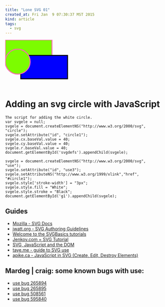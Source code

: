 ```yaml
---
title: "Lone SVG 01"
created_at: Fri Jan  9 07:30:37 MST 2015
kind: article
tags:
  - svg
---
```


<div id="svg-holder-div">
<svg version="1.1"
     baseProfile="full"
     xmlns="http://www.w3.org/2000/svg"
     xmlns:xlink="http://www.w3.org/1999/xlink"
     xmlns:ev="http://www.w3.org/2001/xml-events"
     id="top-svg">

<g id="g1">
<use id="use1" xlink:href="#rect1" style="stroke-width:3px; fill:LawnGreen; stroke:HotPink"/>
<use id="use2" xlink:href="#rect1" transform="translate(50,50)" style="stroke-width:3px; fill:Blue; stroke:Black"/>
<use id="use4" xlink:href="#circle2" transform="translate(0,30)" style="stroke-width:3px; fill:LawnGreen; stroke:HotPink"/>
</g>

<defs id="svgdefs">
  <rect id="rect1" x="0" y="0" width="150" height="75" />
  <circle id="circle2" cx="40" cy="40" r="40" />
</defs>

</svg>
</div>

# Adding an svg circle with JavaScript

~~~~~~~~~~~~
The script for adding the white circle.
var svgele = null;
svgele = document.createElementNS("http://www.w3.org/2000/svg", "circle");
svgele.setAttribute("id", "circle1");
svgele.cx.baseVal.value = 40;
svgele.cy.baseVal.value = 40;
svgele.r.baseVal.value = 40;
document.getElementById('svgdefs').appendChild(svgele);

svgele = document.createElementNS("http://www.w3.org/2000/svg", "use");
svgele.setAttribute("id", "use3");
svgele.setAttributeNS("http://www.w3.org/1999/xlink","href", "#circle1");
svgele.style['stroke-width'] = "3px";
svgele.style.fill = "White";
svgele.style.stroke = "Black";
document.getElementById('g1').appendChild(svgele);
~~~~~~~~~~~~

## Guides

* [Mozilla - SVG Docs](https://developer.mozilla.org/en-US/docs/Web/SVG)
* [jwatt.org - SVG Authoring Guidelines](https://jwatt.org/svg/authoring/)
* [Welcome to the SVGBasics tutorials](http://www.svgbasics.com/index.html)
* [Jenkov.com = SVG Tutorial](http://tutorials.jenkov.com/svg/index.html)
* [SVG, JavaScript and the DOM](http://www.i-programmer.info/programming/graphics-and-imaging/3254-svg-javascript-and-the-dom.html)
* [taye.me - guide to SVG use](http://taye.me/blog/svg/a-guide-to-svg-use-elements/)
* [apike.ca - JavaScript in SVG (Create, Edit, Destroy Elements)](http://apike.ca/prog_svg_js_create.html)

## Mardeg | craig: some known bugs with use: 

* [use bug 265894](https://bugzilla.mozilla.org/show_bug.cgi?id=265894) 
* [use bug 265895](https://bugzilla.mozilla.org/show_bug.cgi?id=265895)
* [use bug 508561](https://bugzilla.mozilla.org/show_bug.cgi?id=508561)
* [use bug 595840](https://bugzilla.mozilla.org/show_bug.cgi?id=595840)

<script type="text/javascript">
(function() {
  var fn = function() {
    var svgele = null;
    svgele = document.createElementNS("http://www.w3.org/2000/svg", "circle");
    svgele.setAttribute("id", "circle1");
    svgele.cx.baseVal.value = 40;
    svgele.cy.baseVal.value = 40;
    svgele.r.baseVal.value = 40;
    document.getElementById('svgdefs').appendChild(svgele);
  
    svgele = document.createElementNS("http://www.w3.org/2000/svg", "use");
    svgele.setAttribute("id", "use3");
    svgele.setAttributeNS("http://www.w3.org/1999/xlink","href", "#circle1");
    svgele.style['stroke-width'] = "3px";
    svgele.style.fill = "White";
    svgele.style.stroke = "Black";
    document.getElementById('g1').appendChild(svgele);
  };
  if (document.readyState != 'loading'){
    fn();
  } else {
    document.addEventListener('DOMContentLoaded', fn);
  }
})();

